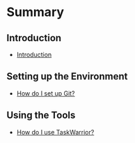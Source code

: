 # Summary

## Introduction

* [Introduction](README.md)

## Setting up the Environment

* [How do I set up Git?](second-question.md)

## Using the Tools

* [How do I use TaskWarrior?](first-question.md)


